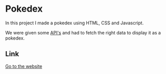 # Pokedex

In this project I made a pokedex using HTML, CSS and Javascript.

We were given some [API's](https://pokeapi.co/api/v2/generation/1/) and had to fetch the right data to display it as a pokedex.

## Link

[Go to the website](https://stefanreusens.github.io/Pokedex/)